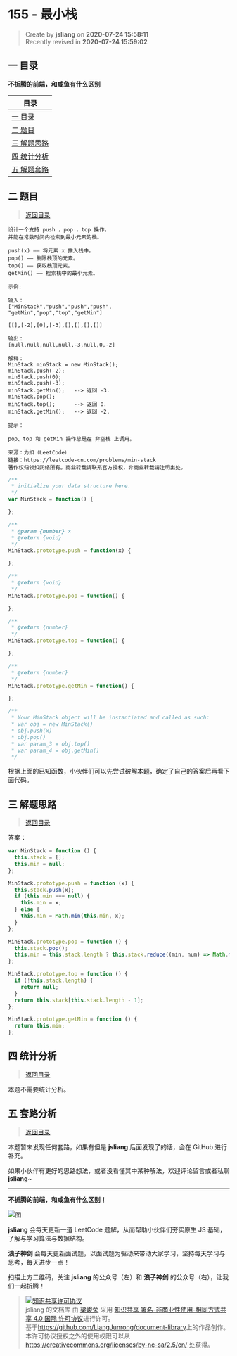 155 - 最小栈
===

> Create by **jsliang** on **2020-07-24 15:58:11**  
> Recently revised in **2020-07-24 15:59:02**  

## <a name="chapter-one" id="chapter-one"></a>一 目录

**不折腾的前端，和咸鱼有什么区别**

| 目录 |
| --- |
| [一 目录](#chapter-one) |
| <a name="catalog-chapter-two" id="catalog-chapter-two"></a>[二 题目](#chapter-two) |
| <a name="catalog-chapter-three" id="catalog-chapter-three"></a>[三 解题思路](#chapter-three) |
| <a name="catalog-chapter-four" id="catalog-chapter-four"></a>[四 统计分析](#chapter-four) |
| <a name="catalog-chapter-five" id="catalog-chapter-five"></a>[五 解题套路](#chapter-five) |

## <a name="chapter-two" id="chapter-two"></a>二 题目

> [返回目录](#chapter-one)

```
设计一个支持 push ，pop ，top 操作，
并能在常数时间内检索到最小元素的栈。

push(x) —— 将元素 x 推入栈中。
pop() —— 删除栈顶的元素。
top() —— 获取栈顶元素。
getMin() —— 检索栈中的最小元素。

示例:

输入：
["MinStack","push","push","push",
"getMin","pop","top","getMin"]

[[],[-2],[0],[-3],[],[],[],[]]

输出：
[null,null,null,null,-3,null,0,-2]

解释：
MinStack minStack = new MinStack();
minStack.push(-2);
minStack.push(0);
minStack.push(-3);
minStack.getMin();   --> 返回 -3.
minStack.pop();
minStack.top();      --> 返回 0.
minStack.getMin();   --> 返回 -2.
 
提示：

pop、top 和 getMin 操作总是在 非空栈 上调用。

来源：力扣（LeetCode）
链接：https://leetcode-cn.com/problems/min-stack
著作权归领扣网络所有。商业转载请联系官方授权，非商业转载请注明出处。
```

```js
/**
 * initialize your data structure here.
 */
var MinStack = function() {

};

/** 
 * @param {number} x
 * @return {void}
 */
MinStack.prototype.push = function(x) {

};

/**
 * @return {void}
 */
MinStack.prototype.pop = function() {

};

/**
 * @return {number}
 */
MinStack.prototype.top = function() {

};

/**
 * @return {number}
 */
MinStack.prototype.getMin = function() {

};

/**
 * Your MinStack object will be instantiated and called as such:
 * var obj = new MinStack()
 * obj.push(x)
 * obj.pop()
 * var param_3 = obj.top()
 * var param_4 = obj.getMin()
 */
```

根据上面的已知函数，小伙伴们可以先尝试破解本题，确定了自己的答案后再看下面代码。

## <a name="chapter-three" id="chapter-three"></a>三 解题思路

> [返回目录](#chapter-one)

答案：

```js
var MinStack = function () {
  this.stack = [];
  this.min = null;
};

MinStack.prototype.push = function (x) {
  this.stack.push(x);
  if (this.min === null) {
    this.min = x;
  } else {
    this.min = Math.min(this.min, x);
  }
};

MinStack.prototype.pop = function () {
  this.stack.pop();
  this.min = this.stack.length ? this.stack.reduce((min, num) => Math.min(min, num), Infinity) : null;
};

MinStack.prototype.top = function () {
  if (!this.stack.length) {
    return null;
  }
  return this.stack[this.stack.length - 1];
};

MinStack.prototype.getMin = function () {
  return this.min;
};
```

## <a name="chapter-four" id="chapter-four"></a>四 统计分析

> [返回目录](#chapter-one)

本题不需要统计分析。

## <a name="chapter-five" id="chapter-five"></a>五 套路分析

> [返回目录](#chapter-one)

本题暂未发现任何套路，如果有但是 **jsliang** 后面发现了的话，会在 GitHub 进行补充。

如果小伙伴有更好的思路想法，或者没看懂其中某种解法，欢迎评论留言或者私聊 **jsliang**~

---

**不折腾的前端，和咸鱼有什么区别！**

![图](https://github.com/LiangJunrong/document-library/blob/master/public-repertory/img/z-index-small.png?raw=true)

**jsliang** 会每天更新一道 LeetCode 题解，从而帮助小伙伴们夯实原生 JS 基础，了解与学习算法与数据结构。

**浪子神剑** 会每天更新面试题，以面试题为驱动来带动大家学习，坚持每天学习与思考，每天进步一点！

扫描上方二维码，关注 **jsliang** 的公众号（左）和 **浪子神剑** 的公众号（右），让我们一起折腾！

> <a rel="license" href="http://creativecommons.org/licenses/by-nc-sa/4.0/"><img alt="知识共享许可协议" style="border-width:0" src="https://i.creativecommons.org/l/by-nc-sa/4.0/88x31.png" /></a><br /><span xmlns:dct="http://purl.org/dc/terms/" property="dct:title">jsliang 的文档库</span> 由 <a xmlns:cc="http://creativecommons.org/ns#" href="https://github.com/LiangJunrong/document-library" property="cc:attributionName" rel="cc:attributionURL">梁峻荣</a> 采用 <a rel="license" href="http://creativecommons.org/licenses/by-nc-sa/4.0/">知识共享 署名-非商业性使用-相同方式共享 4.0 国际 许可协议</a>进行许可。<br />基于<a xmlns:dct="http://purl.org/dc/terms/" href="https://github.com/LiangJunrong/document-library" rel="dct:source">https://github.com/LiangJunrong/document-library</a>上的作品创作。<br />本许可协议授权之外的使用权限可以从 <a xmlns:cc="http://creativecommons.org/ns#" href="https://creativecommons.org/licenses/by-nc-sa/2.5/cn/" rel="cc:morePermissions">https://creativecommons.org/licenses/by-nc-sa/2.5/cn/</a> 处获得。